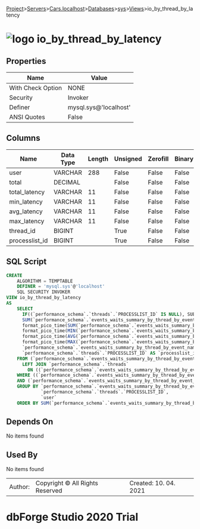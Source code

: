 [Project](../../../../../startpage.md)>[Servers](../../../../Servers.md)>[Cars.localhost](../../../Cars.localhost.md)>[Databases](../../Databases.md)>[sys](../sys.md)>[Views](Views.md)>io_by_thread_by_latency


# ![logo](../../../../../Images/view64.svg) io_by_thread_by_latency


## <a name="#Properties"></a>Properties
|Name|Value|
|---|---|
|With Check Option|NONE|
|Security|Invoker|
|Definer|mysql.sys@'localhost'|
|ANSI Quotes|False|


## <a name="#Columns"></a>Columns
|Name|Data Type|Length|Unsigned|Zerofill|Binary|Not Null|
|---|---|---|---|---|---|---|
|user|VARCHAR|288|False|False|False|False|
|total|DECIMAL||False|False|False|False|
|total_latency|VARCHAR|11|False|False|False|False|
|min_latency|VARCHAR|11|False|False|False|False|
|avg_latency|VARCHAR|11|False|False|False|False|
|max_latency|VARCHAR|11|False|False|False|False|
|thread_id|BIGINT||True|False|False|True|
|processlist_id|BIGINT||True|False|False|False|

## <a name="#SqlScript"></a>SQL Script
```SQL
CREATE 
	ALGORITHM = TEMPTABLE
	DEFINER = 'mysql.sys'@'localhost'
	SQL SECURITY INVOKER
VIEW io_by_thread_by_latency
AS
	SELECT
	  IF((`performance_schema`.`threads`.`PROCESSLIST_ID` IS NULL), SUBSTRING_INDEX (`performance_schema`.`threads`.`NAME`, '/', -(1)), CONCAT(`performance_schema`.`threads`.`PROCESSLIST_USER`, '@', CONVERT(`performance_schema`.`threads`.`PROCESSLIST_HOST` USING utf8mb4))) AS `user`,
	  SUM(`performance_schema`.`events_waits_summary_by_thread_by_event_name`.`COUNT_STAR`) AS `total`,
	  format_pico_time(SUM(`performance_schema`.`events_waits_summary_by_thread_by_event_name`.`SUM_TIMER_WAIT`)) AS `total_latency`,
	  format_pico_time(MIN(`performance_schema`.`events_waits_summary_by_thread_by_event_name`.`MIN_TIMER_WAIT`)) AS `min_latency`,
	  format_pico_time(AVG(`performance_schema`.`events_waits_summary_by_thread_by_event_name`.`AVG_TIMER_WAIT`)) AS `avg_latency`,
	  format_pico_time(MAX(`performance_schema`.`events_waits_summary_by_thread_by_event_name`.`MAX_TIMER_WAIT`)) AS `max_latency`,
	  `performance_schema`.`events_waits_summary_by_thread_by_event_name`.`THREAD_ID` AS `thread_id`,
	  `performance_schema`.`threads`.`PROCESSLIST_ID` AS `processlist_id`
	FROM (`performance_schema`.`events_waits_summary_by_thread_by_event_name`
	  LEFT JOIN `performance_schema`.`threads`
	    ON ((`performance_schema`.`events_waits_summary_by_thread_by_event_name`.`THREAD_ID` = `performance_schema`.`threads`.`THREAD_ID`)))
	WHERE ((`performance_schema`.`events_waits_summary_by_thread_by_event_name`.`EVENT_NAME` LIKE 'wait/io/file/%')
	AND (`performance_schema`.`events_waits_summary_by_thread_by_event_name`.`SUM_TIMER_WAIT` > 0))
	GROUP BY `performance_schema`.`events_waits_summary_by_thread_by_event_name`.`THREAD_ID`,
	         `performance_schema`.`threads`.`PROCESSLIST_ID`,
	         `user`
	ORDER BY SUM(`performance_schema`.`events_waits_summary_by_thread_by_event_name`.`SUM_TIMER_WAIT`) DESC;
```

## <a name="#DependsOn"></a>Depends On
No items found

## <a name="#UsedBy"></a>Used By
No items found

||||
|---|---|---|
|Author: |Copyright © All Rights Reserved|Created: 10. 04. 2021|
# dbForge Studio 2020 Trial